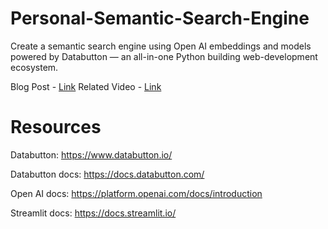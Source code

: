 # Personal-Semantic-Search-Engine
Create a semantic search engine using Open AI embeddings and models powered by Databutton — an all-in-one Python building web-development ecosystem.

Blog Post - [Link](https://next.databutton.com/v/lgzxq112/Personal_Search_Engine)
Related Video - [Link](https://youtu.be/393BsKexv2A)

# Resources

Databutton: https://www.databutton.io/

Databutton docs: https://docs.databutton.com/

Open AI docs: https://platform.openai.com/docs/introduction

Streamlit docs: https://docs.streamlit.io/
